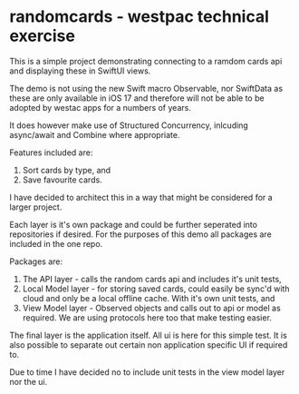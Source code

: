 # randomcards - westpac technical exercise

This is a simple project demonstrating connecting to a ramdom cards api and displaying these in SwiftUI views.

The demo is not using the new Swift macro Observable, nor SwiftData as these are only available in iOS 17 and therefore will not be able to be adopted by westac apps for a numbers of years. 

It does however make use of Structured Concurrency, inlcuding async/await and Combine where appropriate.

Features included are:
1. Sort cards by type, and
2. Save favourite cards.

I have decided to architect this in a way that might be considered for a larger project.

Each layer is it's own package and could be further seperated into repositories if desired. For the purposes of this demo all packages are included in the one repo.

Packages are:
1. The API layer - calls the random cards api and includes it's unit tests,
2. Local Model layer - for storing saved cards, could easily be sync'd with cloud and only be a local offline cache. With it's own unit tests, and
3. View Model layer - Observed objects and calls out to api or model as required. We are using protocols here too that make testing easier.

The final layer is the application itself. All ui is here for this simple test. It is also possible to separate out certain non application specific UI if required to. 

Due to time I have decided no to include unit tests in the view model layer nor the ui.


